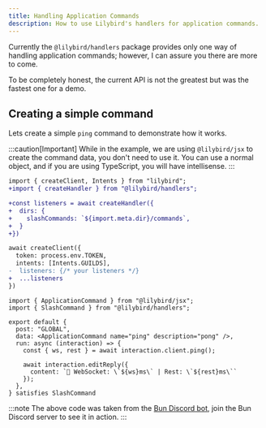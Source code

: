```yaml
---
title: Handling Application Commands
description: How to use Lilybird's handlers for application commands.
---
```


Currently the `@lilybird/handlers` package provides only one way of handling application commands; however, I can assure you there are more to come.

To be completely honest, the current API is not the greatest but was the fastest one for a demo.

## Creating a simple command

Lets create a simple `ping` command to demonstrate how it works.

:::caution[Important]
While in the example, we are using `@lilybird/jsx` to create the command data, you don't need to use it. You can use a normal object, and if you are using TypeScript, you will have intellisense.
:::

```diff lang="ts" title="index.ts"
import { createClient, Intents } from "lilybird";
+import { createHandler } from "@lilybird/handlers";

+const listeners = await createHandler({
+  dirs: {
+    slashCommands: `${import.meta.dir}/commands`,
+  }
+})

await createClient({
  token: process.env.TOKEN,
  intents: [Intents.GUILDS],
-  listeners: {/* your listeners */}
+  ...listeners
})
```

```tsx title="commands/ping.tsx"
import { ApplicationCommand } from "@lilybird/jsx";
import { SlashCommand } from "@lilybird/handlers";

export default {
  post: "GLOBAL",
  data: <ApplicationCommand name="ping" description="pong" />,
  run: async (interaction) => {
    const { ws, rest } = await interaction.client.ping();

    await interaction.editReply({
      content: `🏓 WebSocket: \`${ws}ms\` | Rest: \`${rest}ms\``
    });
  },
} satisfies SlashCommand
```

:::note
The above code was taken from the [Bun Discord bot](https://github.com/xHyroM/bun-discord-bot), join the Bun Discord server to see it in action.
:::